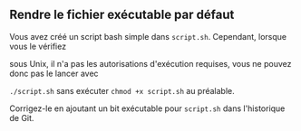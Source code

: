 ## Rendre le fichier exécutable par défaut


Vous avez créé un script bash simple dans `script.sh`. 
Cependant, lorsque vous le vérifiez

sous Unix, il n'a pas les autorisations d'exécution requises, vous ne pouvez donc pas le lancer avec

`./script.sh` sans exécuter `chmod +x script.sh` au préalable.


Corrigez-le en ajoutant un bit exécutable pour `script.sh` dans l'historique de Git.
